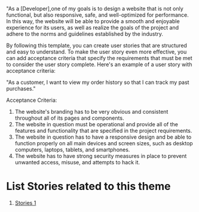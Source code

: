 "As a [Developer],one of my goals is to design a website that is not only functional, but also responsive, safe, and well-optimized for performance. In this way, the website will be able to provide a smooth and enjoyable experience for its users, as well as realize the goals of the project and adhere to the norms and guidelines established by the industry.

By following this template, you can create user stories that are structured and easy to understand. To make the user story even more effective, you can add acceptance criteria that specify the requirements that must be met to consider the user story complete. Here's an example of a user story with acceptance criteria:

"As a customer, I want to view my order history so that I can track my past purchases."

Acceptance Criteria:
1. The website's branding has to be very obvious and consistent throughout all of its pages and components.
2. The website in question must be operational and provide all of the features and functionality that are specified in the project requirements.
3. The website in question has to have a responsive design and be able to function properly on all main devices and screen sizes, such as desktop computers, laptops, tablets, and smartphones.
4. The website has to have strong security measures in place to prevent unwanted access, misuse, and attempts to hack it.


# List Stories related to this theme
1. [Stories 1](documentation/templates/theme/initiatives/epics/stories/tasks/task_template.md)